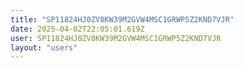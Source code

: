 ```yaml
---
title: "SP11824HJ0ZV8KW39M2GVW4MSC1GRWP5Z2KND7VJR"
date: 2025-04-02T22:05:01.619Z
user: SP11824HJ0ZV8KW39M2GVW4MSC1GRWP5Z2KND7VJR
layout: "users"
---
```

    